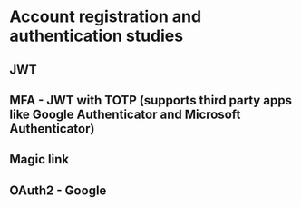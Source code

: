 # Account registration and authentication studies

## JWT
## MFA - JWT with TOTP (supports third party apps like Google Authenticator and Microsoft Authenticator)
## Magic link
## OAuth2 - Google